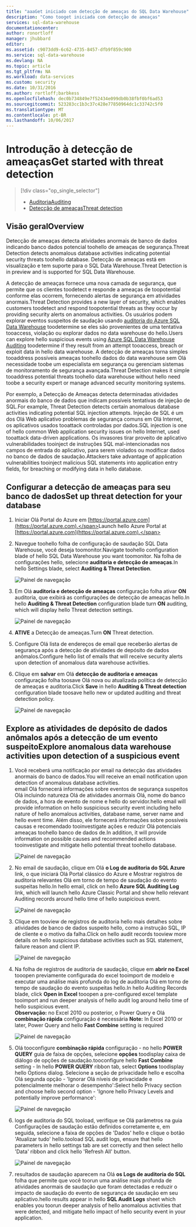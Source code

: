 ```yaml
---
title: "aaaGet iniciado com detecção de ameaças do SQL Data Warehouse"
description: "Como tooget iniciada com detecção de ameaças"
services: sql-data-warehouse
documentationcenter: 
author: ronortloff
manager: jhubbard
editor: 
ms.assetid: c9073dd9-6c62-4735-8457-dfb9f859c900
ms.service: sql-data-warehouse
ms.devlang: NA
ms.topic: article
ms.tgt_pltfrm: NA
ms.workload: data-services
ms.custom: security
ms.date: 10/31/2016
ms.author: rortloff;barbkess
ms.openlocfilehash: dec0b734849e7f52434e099db0b38fbf0bf6ad53
ms.sourcegitcommit: 523283cc1b3c37c428e77850964dc1c33742c5f0
ms.translationtype: MT
ms.contentlocale: pt-BR
ms.lasthandoff: 10/06/2017
---
```

# <a name="get-started-with-threat-detection"></a><span data-ttu-id="31fce-103">Introdução à detecção de ameaças</span><span class="sxs-lookup"><span data-stu-id="31fce-103">Get started with threat detection</span></span>
> [!div class="op_single_selector"]
> * [<span data-ttu-id="31fce-104">Auditoria</span><span class="sxs-lookup"><span data-stu-id="31fce-104">Auditing</span></span>](sql-data-warehouse-auditing-overview.md)
> * [<span data-ttu-id="31fce-105">Detecção de ameaças</span><span class="sxs-lookup"><span data-stu-id="31fce-105">Threat detection</span></span>](sql-data-warehouse-security-threat-detection.md)
> 
> 

## <a name="overview"></a><span data-ttu-id="31fce-106">Visão geral</span><span class="sxs-lookup"><span data-stu-id="31fce-106">Overview</span></span>
<span data-ttu-id="31fce-107">Detecção de ameaças detecta atividades anormais de banco de dados indicando banco dados potencial toohello de ameaças de segurança.</span><span class="sxs-lookup"><span data-stu-id="31fce-107">Threat Detection detects anomalous database activities indicating potential security threats toohello database.</span></span> <span data-ttu-id="31fce-108">Detecção de ameaças está em visualização e tem suporte para o SQL Data Warehouse.</span><span class="sxs-lookup"><span data-stu-id="31fce-108">Threat Detection is in preview and is supported for SQL Data Warehouse.</span></span>

<span data-ttu-id="31fce-109">A detecção de ameaças fornece uma nova camada de segurança, que permite que os clientes toodetect e responde a ameaças de toopotential conforme elas ocorrem, fornecendo alertas de segurança em atividades anormais.</span><span class="sxs-lookup"><span data-stu-id="31fce-109">Threat Detection provides a new layer of security, which enables customers toodetect and respond toopotential threats as they occur by providing security alerts on anomalous activities.</span></span> <span data-ttu-id="31fce-110">Os usuários podem explorar eventos suspeitos de saudação usando [auditoria do Azure SQL Data Warehouse](sql-data-warehouse-auditing-overview.md) toodetermine se eles são provenientes de uma tentativa tooaccess, violação ou explorar dados no data warehouse do hello.</span><span class="sxs-lookup"><span data-stu-id="31fce-110">Users can explore hello suspicious events using [Azure SQL Data Warehouse Auditing](sql-data-warehouse-auditing-overview.md) toodetermine if they result from an attempt tooaccess, breach or exploit data in hello data warehouse.</span></span>
<span data-ttu-id="31fce-111">A detecção de ameaças torna simples tooaddress possíveis ameaças toohello dados do data warehouse sem Olá necessidade toobe um especialista em segurança ou gerenciam sistemas de monitoramento de segurança avançada.</span><span class="sxs-lookup"><span data-stu-id="31fce-111">Threat Detection makes it simple tooaddress potential threats toohello data warehouse without hello need toobe a security expert or manage advanced security monitoring systems.</span></span>

<span data-ttu-id="31fce-112">Por exemplo, a Detecção de Ameaças detecta determinadas atividades anormais do banco de dados que indicam possíveis tentativas de injeção de SQL.</span><span class="sxs-lookup"><span data-stu-id="31fce-112">For example, Threat Detection detects certain anomalous database activities indicating potential SQL injection attempts.</span></span> <span data-ttu-id="31fce-113">Injeção de SQL é um dos Olá Web aplicativo problemas de segurança comuns em Olá Internet, os aplicativos usados tooattack controladas por dados.</span><span class="sxs-lookup"><span data-stu-id="31fce-113">SQL injection is one of hello common Web application security issues on hello Internet, used tooattack data-driven applications.</span></span> <span data-ttu-id="31fce-114">Os invasores tirar proveito de aplicativo vulnerabilidades tooinject de instruções SQL mal-intencionadas nos campos de entrada do aplicativo, para serem violados ou modificar dados no banco de dados de saudação.</span><span class="sxs-lookup"><span data-stu-id="31fce-114">Attackers take advantage of application vulnerabilities tooinject malicious SQL statements into application entry fields, for breaching or modifying data in hello database.</span></span>

## <a name="set-up-threat-detection-for-your-database"></a><span data-ttu-id="31fce-115">Configurar a detecção de ameaças para seu banco de dados</span><span class="sxs-lookup"><span data-stu-id="31fce-115">Set up threat detection for your database</span></span>
1. <span data-ttu-id="31fce-116">Iniciar Olá Portal do Azure em [https://portal.azure.com](https://portal.azure.com).</span><span class="sxs-lookup"><span data-stu-id="31fce-116">Launch hello Azure Portal at [https://portal.azure.com](https://portal.azure.com).</span></span>
2. <span data-ttu-id="31fce-117">Navegue toohello folha de configuração de saudação SQL Data Warehouse, você deseja toomonitor.</span><span class="sxs-lookup"><span data-stu-id="31fce-117">Navigate toohello configuration blade of hello SQL Data Warehouse you want toomonitor.</span></span> <span data-ttu-id="31fce-118">Na folha de configurações hello, selecione **auditoria e detecção de ameaças**.</span><span class="sxs-lookup"><span data-stu-id="31fce-118">In hello Settings blade, select **Auditing & Threat Detection**.</span></span>
   
    ![Painel de navegação][1]
3. <span data-ttu-id="31fce-120">Em Olá **auditoria e detecção de ameaças** configuração folha ativar **ON** auditoria, que exibirá as configurações de detecção de ameaças hello.</span><span class="sxs-lookup"><span data-stu-id="31fce-120">In hello **Auditing & Threat Detection** configuration blade turn **ON** auditing, which will display hello Threat detection settings.</span></span>
   
    ![Painel de navegação][2]
4. <span data-ttu-id="31fce-122">**ATIVE** a Detecção de ameaças.</span><span class="sxs-lookup"><span data-stu-id="31fce-122">Turn **ON** Threat detection.</span></span>
5. <span data-ttu-id="31fce-123">Configure Olá lista de endereços de email que receberão alertas de segurança após a detecção de atividades de depósito de dados anômalos.</span><span class="sxs-lookup"><span data-stu-id="31fce-123">Configure hello list of emails that will receive security alerts upon detection of anomalous data warehouse activities.</span></span>
6. <span data-ttu-id="31fce-124">Clique em **salvar** em Olá **detecção de auditoria e ameaças** configuração folha toosave Olá nova ou atualizada política de detecção de ameaças e auditoria.</span><span class="sxs-lookup"><span data-stu-id="31fce-124">Click **Save** in hello **Auditing & Threat detection** configuration blade toosave hello new or updated auditing and threat detection policy.</span></span>
   
    ![Painel de navegação][3]

## <a name="explore-anomalous-data-warehouse-activities-upon-detection-of-a-suspicious-event"></a><span data-ttu-id="31fce-126">Explore as atividades de depósito de dados anômalos após a detecção de um evento suspeito</span><span class="sxs-lookup"><span data-stu-id="31fce-126">Explore anomalous data warehouse activities upon detection of a suspicious event</span></span>
1. <span data-ttu-id="31fce-127">Você receberá uma notificação por email na detecção das atividades anormais do banco de dados.</span><span class="sxs-lookup"><span data-stu-id="31fce-127">You will receive an email notification upon detection of anomalous database activities.</span></span> <br/>
   <span data-ttu-id="31fce-128">email Olá fornecerá informações sobre eventos de segurança suspeitos Olá incluindo natureza Olá de atividades anormais Olá, nome do banco de dados, a hora de evento de nome e hello do servidor.</span><span class="sxs-lookup"><span data-stu-id="31fce-128">hello email will provide information on hello suspicious security event including hello nature of hello anomalous activities, database name, server name and hello event time.</span></span> <span data-ttu-id="31fce-129">Além disso, ele fornecerá informações sobre possíveis causas e recomendado tooinvestigate ações e reduzir Olá potenciais ameaças toohello banco de dados de.</span><span class="sxs-lookup"><span data-stu-id="31fce-129">In addition, it will provide information on possible causes and recommended actions tooinvestigate and mitigate hello potential threat toohello database.</span></span><br/>
   
    ![Painel de navegação][4]
2. <span data-ttu-id="31fce-131">No email de saudação, clique em Olá **o Log de auditoria do SQL Azure** link, o que iniciará Olá Portal clássico do Azure e Mostrar registros de auditoria relevantes Olá em torno de tempo de saudação do evento suspeitas hello.</span><span class="sxs-lookup"><span data-stu-id="31fce-131">In hello email, click on hello **Azure SQL Auditing Log** link, which will launch hello Azure Classic Portal and show hello relevant Auditing records around hello time of hello suspicious event.</span></span>
   
    ![Painel de navegação][5]
3. <span data-ttu-id="31fce-133">Clique em tooview de registros de auditoria hello mais detalhes sobre atividades de banco de dados suspeito hello, como a instrução SQL, IP de cliente e o motivo da falha.</span><span class="sxs-lookup"><span data-stu-id="31fce-133">Click on hello audit records tooview more details on hello suspicious database activities such as SQL statement, failure reason and client IP.</span></span>
   
    ![Painel de navegação][6]
4. <span data-ttu-id="31fce-135">Na folha de registros de auditoria de saudação, clique em **abrir no Excel** tooopen previamente configurada do excel tooimport de modelo e executar uma análise mais profunda do log de auditoria Olá em torno de tempo de saudação do evento suspeitas hello.</span><span class="sxs-lookup"><span data-stu-id="31fce-135">In hello Auditing Records blade, click  **Open in Excel** tooopen a pre-configured excel template tooimport and run deeper analysis of hello audit log around hello time of hello suspicious event.</span></span><br/><span data-ttu-id="31fce-136">
   **Observação:** no Excel 2010 ou posterior, o Power Query e Olá **combinação rápida** configuração é necessária</span><span class="sxs-lookup"><span data-stu-id="31fce-136">
**Note:** In Excel 2010 or later, Power Query and hello **Fast Combine** setting is required</span></span>
   
    ![Painel de navegação][7]
5. <span data-ttu-id="31fce-138">Olá tooconfigure **combinação rápida** configuração - no hello **POWER QUERY** guia de faixa de opções, selecione **opções** toodisplay caixa de diálogo de opções de saudação.</span><span class="sxs-lookup"><span data-stu-id="31fce-138">tooconfigure hello **Fast Combine** setting - In hello **POWER QUERY** ribbon tab, select **Options** toodisplay hello Options dialog.</span></span> <span data-ttu-id="31fce-139">Selecione a seção de privacidade hello e escolha Olá segunda opção - 'Ignorar Olá níveis de privacidade e potencialmente melhorar o desempenho':</span><span class="sxs-lookup"><span data-stu-id="31fce-139">Select hello Privacy section and choose hello second option - 'Ignore hello Privacy Levels and potentially improve performance':</span></span>
   
    ![Painel de navegação][8]
6. <span data-ttu-id="31fce-141">logs de auditoria do SQL tooload, verifique se Olá parâmetros na guia Configurações de saudação estão definidos corretamente e, em seguida, selecione a faixa de opções de 'Dados' hello e clique o botão 'Atualizar tudo' hello.</span><span class="sxs-lookup"><span data-stu-id="31fce-141">tooload SQL audit logs, ensure that hello parameters in hello settings tab are set correctly and then select hello 'Data' ribbon and click hello 'Refresh All' button.</span></span>
   
    ![Painel de navegação][9]
7. <span data-ttu-id="31fce-143">resultados de saudação aparecem na Olá **os Logs de auditoria do SQL** folha que permite que você toorun uma análise mais profunda de atividades anormais de saudação que foram detectadas e reduzir o impacto de saudação do evento de segurança de saudação em seu aplicativo.</span><span class="sxs-lookup"><span data-stu-id="31fce-143">hello results appear in hello **SQL Audit Logs** sheet which enables you toorun deeper analysis of hello anomalous activities that were detected, and mitigate hello impact of hello security event in your application.</span></span>

<!--Image references-->
[1]: ./media/sql-data-warehouse-security-threat-detection/1_td_click_on_settings.png
[2]: ./media/sql-data-warehouse-security-threat-detection/2_td_turn_on_auditing.png
[3]: ./media/sql-data-warehouse-security-threat-detection/3_td_turn_on_threat_detection.png
[4]: ./media/sql-data-warehouse-security-threat-detection/4_td_email.png
[5]: ./media/sql-data-warehouse-security-threat-detection/5_td_audit_records.png
[6]: ./media/sql-data-warehouse-security-threat-detection/6_td_audit_record_details.png
[7]: ./media/sql-data-warehouse-security-threat-detection/7_td_audit_records_open_excel.png
[8]: ./media/sql-data-warehouse-security-threat-detection/8_td_excel_fast_combine.png
[9]: ./media/sql-data-warehouse-security-threat-detection/9_td_excel_parameters.png
